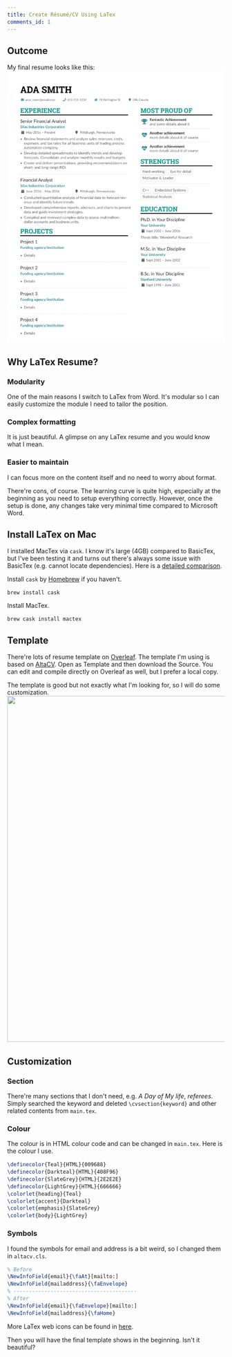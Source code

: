 ```yaml
---
title: Create Résumé/CV Using LaTex
comments_id: 1
---
```


## Outcome

My final resume looks like this:
![Imgur](/assets/latexresume2.png)
<br>
## Why LaTex Resume?

### Modularity
One of the main reasons I switch to LaTex from Word. It's modular so I can easily customize the module I need to tailor the position.

### Complex formatting
It is just beautiful. A glimpse on any LaTex resume and you would know what I mean.

### Easier to maintain
I can focus more on the content itself and no need to worry about format.

There're cons, of course. The learning curve is quite high, especially at the beginning as you need to setup everything correctly. However, once the setup is done, any changes take very minimal time compared to Microsoft Word.

## Install LaTex on Mac

I installed MacTex via `cask`. I know it's large (4GB) compared to BasicTex, but I've been testing it and turns out there's always some issue with BasicTex (e.g. cannot locate dependencies). Here is a [detailed comparison](https://sourabhbajaj.com/mac-setup/LaTeX/).

Install `cask` by [Homebrew](https://brew.sh/) if you haven't.
```shell
brew install cask
```

Install MacTex.
```shell
brew cask install mactex
```

## Template

There're lots of resume template on [Overleaf](https://www.overleaf.com/). The template I'm using is based on [AltaCV](https://www.overleaf.com/latex/templates/altacv-template/trgqjpwnmtgv). Open as Template and then download the Source. You can edit and compile directly on Overleaf as well, but I prefer a local copy.

The template is good but not exactly what I'm looking for, so I will do some customization.
<img src="{{site.baseurl}}/assets/latexresume1.png" width="600" height="800" />

## Customization

### Section
There're many sections that I don't need, e.g. *A Day of My life*, *referees*. Simply searched the keyword and deleted `\cvsection{keyword}` and other related contents from `main.tex`.

### Colour
The colour is in HTML colour code and can be changed in `main.tex`.
Here is the colour I use.

```LaTeX
\definecolor{Teal}{HTML}{009688}
\definecolor{Darkteal}{HTML}{408F96}
\definecolor{SlateGrey}{HTML}{2E2E2E}
\definecolor{LightGrey}{HTML}{666666}
\colorlet{heading}{Teal}
\colorlet{accent}{Darkteal}
\colorlet{emphasis}{SlateGrey}
\colorlet{body}{LightGrey}
```

### Symbols

I found the symbols for email and address is a bit weird, so I changed them in `altacv.cls`.


```LaTeX
% Before
\NewInfoField{email}{\faAt}[mailto:]
\NewInfoField{mailaddress}{\faEnvelope}
% ----------------------------------------
% After
\NewInfoField{email}{\faEnvelope}[mailto:]
\NewInfoField{mailaddress}{\faHome}
```

More LaTex web icons can be found in [here](http://texdoc.net/texmf-dist/doc/fonts/fontawesome/fontawesome.pdf).

Then you will have the final template shows in the beginning. Isn't it beautiful?
